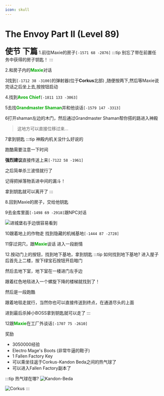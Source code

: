 ```yaml
---
icon: skull
---
```


# The Envoy Part II (Level 89)
<span style="font-size: 25px;">**使节 下篇**</span>
1.前往Maxie的房子`[-1571 68 -2876]`
:::tip
别忘了带在前置任务中获得的房子钥匙！
:::

2.和房子内的<font color=00AA00>**Maxie**</font>对话

3找到`[-1712 38 -3100]`的弹射器(位于**Corkus**北部) ,随便按两下,然后等Maxie说完话之后坐上去,按按钮启动

4.找到<font color=00AA00>**Avos Chief**</font>`[-1811 133 -3063]`

5去找<font color=00AA00>**Grandmaster Shaman**</font>并和他谈话`[-1579 147 -3313]`

6打开shaman左边的木门，然后通过Grandmaster Shaman帮你搭的路进入神殿
>这地方可以直接位移过来...

7拿到钥匙
:::tip
神殿内机关没什么好说的

跑酷需要注意一下时间

**强烈建议**直接传送上来`[-7122 58 -1961]`

之后简单杀三波怪就行了

记得把掉落物丢进中间的漏斗！

拿到钥匙就可以离开了
:::

8.回到Maxie的房子，交给他钥匙

9去金库里面`[-1498 69 -2918]`跟NPC对话

![进城堡右手边很容易看到](/assets/img/lvl89-2.jpg)

10跟着地上的作物走 找到隐藏的机械基地`[-1444 87 -2728]`

11穿过洞穴，跟<font color=00AA00>**Maxie**</font>谈话 进入一段剧情


12.按动门上的按钮，找到地下基地，拿到钥匙
:::tip 如何找到地下基地?
进入屋子后首先上二楼，按下绿宝石按钮开启暗门

然后去地下室，地下室在一楼进门左手边

跟着红色地毯进入一个螺旋下降的楼梯就找到了！

然后是一段跑酷

跟着地毯走就行，当然你也可以直接传送到终点，在通道尽头的上面

进到最后杀掉小BOSS拿到钥匙就可以走了
:::

12跟<font color=00AA00>**Maxie**</font>在工厂外谈话`[-1707 75 -2610]`

奖励
+ 3050000经验
+ Electro Mage's Boots (非常牛逼的鞋子)
+ 1 Fallen Factory Key
+ 可以乘坐往返于Corkus-Kandon Beda之间的热气球了
+ 可以进入Fallen Factory副本了

:::tip 热气球在哪?
![Kandon-Beda](/assets/img/lvl89-1.jpg)

![Corkus](/assets/img/lvl89-4.jpg)
:::